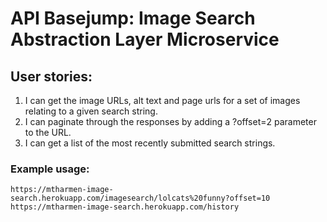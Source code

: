 # API Basejump: Image Search Abstraction Layer Microservice
## User stories:
1. I can get the image URLs, alt text and page urls for a set of images relating to a given search string.
2. I can paginate through the responses by adding a ?offset=2 parameter to the URL.
3. I can get a list of the most recently submitted search strings.

### Example usage:
```text
https://mtharmen-image-search.herokuapp.com/imagesearch/lolcats%20funny?offset=10
https://mtharmen-image-search.herokuapp.com/history
```
